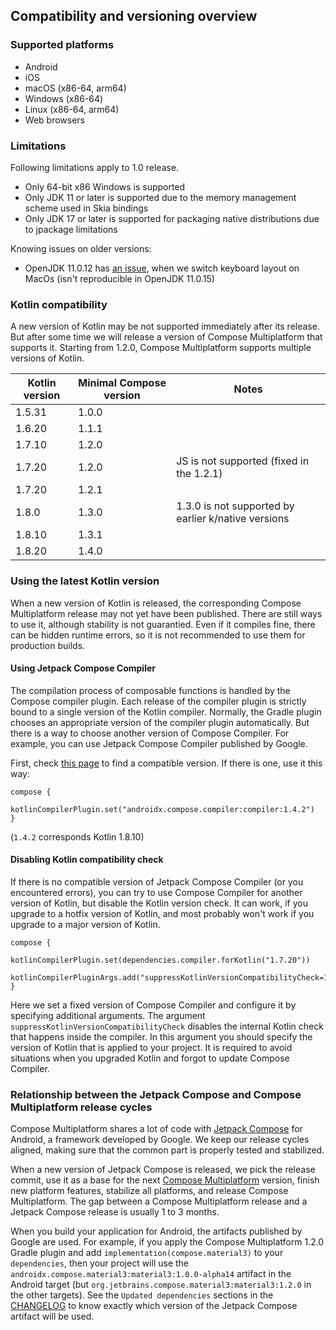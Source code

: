 ## Compatibility and versioning overview

### Supported platforms
   * Android
   * iOS
   * macOS (x86-64, arm64)
   * Windows (x86-64)
   * Linux (x86-64, arm64)
   * Web browsers

### Limitations

Following limitations apply to 1.0 release.

  * Only 64-bit x86 Windows is supported
  * Only JDK 11 or later is supported due to the memory management scheme used in Skia bindings
  * Only JDK 17 or later is supported for packaging native distributions due to jpackage limitations

Knowing issues on older versions:
- OpenJDK 11.0.12 has [an issue](https://github.com/JetBrains/compose-jb/issues/940), when we switch keyboard layout on MacOs (isn't reproducible in OpenJDK 11.0.15)
  
[comment]: <> (__SUPPORTED_GRADLE_VERSIONS__)

### Kotlin compatibility

A new version of Kotlin may be not supported immediately after its release. But after some time we will release a version of Compose Multiplatform
that supports it.
Starting from 1.2.0, Compose Multiplatform supports multiple versions of Kotlin.

Kotlin version | Minimal Compose version | Notes
--- | --- | ---
1.5.31 | 1.0.0
1.6.20 | 1.1.1
1.7.10 | 1.2.0
1.7.20 | 1.2.0 | JS is not supported (fixed in the 1.2.1)
1.7.20 | 1.2.1
1.8.0  | 1.3.0 | 1.3.0 is not supported by earlier k/native versions
1.8.10 | 1.3.1
1.8.20 | 1.4.0

### Using the latest Kotlin version 

When a new version of Kotlin is released, the corresponding Compose Multiplatform release may not yet have been published. There are still ways to use it, although stability is not guarantied. Even if it compiles fine, there can be hidden runtime errors, so it is not recommended to use them for production builds.

#### Using Jetpack Compose Compiler

The compilation process of composable functions is handled by the Compose compiler plugin. Each release of the compiler plugin is strictly bound to a single version of the Kotlin compiler. Normally, the Gradle plugin chooses an appropriate version of the compiler plugin automatically. But there is a way to choose another version of Compose Compiler. For example, you can use Jetpack Compose Compiler published by Google.

First, check [this page](https://developer.android.com/jetpack/androidx/releases/compose-kotlin#pre-release_kotlin_compatibility) to find a compatible version. If there is one, use it this way:
```
compose {
    kotlinCompilerPlugin.set("androidx.compose.compiler:compiler:1.4.2")
}
```
(`1.4.2` corresponds Kotlin 1.8.10)

#### Disabling Kotlin compatibility check

If there is no compatible version of Jetpack Compose Compiler (or you encountered errors), you can try to use Compose Compiler for another version of Kotlin, but disable the Kotlin version check. It can work, if you upgrade to a hotfix version of Kotlin, and most probably won't work if you upgrade to a major version of Kotlin.

```
compose {
    kotlinCompilerPlugin.set(dependencies.compiler.forKotlin("1.7.20"))
    kotlinCompilerPluginArgs.add("suppressKotlinVersionCompatibilityCheck=1.7.21")
}
```

Here we set a fixed version of Compose Compiler and configure it by specifying additional arguments. The argument `suppressKotlinVersionCompatibilityCheck` disables the internal Kotlin check that happens inside the compiler. In this argument you should specify the version of Kotlin that is applied to your project. It is required to avoid situations when you upgraded Kotlin and forgot to update Compose Compiler.

### Relationship between the Jetpack Compose and Compose Multiplatform release cycles

Compose Multiplatform shares a lot of code with [Jetpack Compose](https://developer.android.com/jetpack/compose) for Android, a framework developed by Google.
We keep our release cycles aligned, making sure that the common part is properly tested and stabilized.

When a new version of Jetpack Compose is released, we pick the release commit, use it as a base for the next [Compose Multiplatform](https://github.com/JetBrains/androidx) version, finish new platform features, stabilize all platforms, and release Compose Multiplatform.
The gap between a Compose Multiplatform release and a Jetpack Compose release is usually 1 to 3 months.

When you build your application for Android, the artifacts published by Google are used. For example, if you apply the Compose Multiplatform 1.2.0 Gradle plugin and add `implementation(compose.material3)` to your `dependencies`, then your project will use the `androidx.compose.material3:material3:1.0.0-alpha14` artifact in the Android target (but `org.jetbrains.compose.material3:material3:1.2.0` in the other targets). See the `Updated dependencies` sections in the [CHANGELOG](https://github.com/JetBrains/compose-jb/blob/master/CHANGELOG.md) to know exactly which version of the Jetpack Compose artifact will be used.
